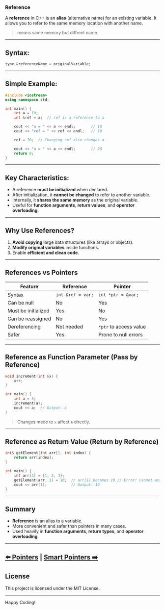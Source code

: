 ### Reference 

A **reference** in C++ is an **alias** (alternative name) for an existing variable. It allows you to refer to the same memory location with another name.
>means same memory but diffrent name.
---

## Syntax:

```cpp
type &referenceName = originalVariable;
```

---

## Simple Example:

```cpp
#include <iostream>
using namespace std;

int main() {
    int a = 10;
    int &ref = a;  // ref is a reference to a

    cout << "a = " << a << endl;       // 10
    cout << "ref = " << ref << endl;   // 10

    ref = 20;  // Changing ref also changes a

    cout << "a = " << a << endl;       // 20
    return 0;
}
```

---

## Key Characteristics:

* A reference **must be initialized** when declared.
* After initialization, it **cannot be changed** to refer to another variable.
* Internally, it **shares the same memory** as the original variable.
* Useful for **function arguments**, **return values**, and **operator overloading**.

---

## Why Use References?

1. **Avoid copying** large data structures (like arrays or objects).
2. **Modify original variables** inside functions.
3. Enable **efficient and clean code**.

---

##  References vs Pointers

| Feature             | Reference         | Pointer                |
| ------------------- | ----------------- | ---------------------- |
| Syntax              | `int &ref = var;` | `int *ptr = &var;`     |
| Can be null         |   No              |   Yes                  |
| Must be initialized |   Yes             |   No                   |
| Can be reassigned   |   No              |   Yes                  |
| Dereferencing       | Not needed        | `*ptr` to access value |
| Safer               |   Yes             |   Prone to null errors |

---

## Reference as Function Parameter (Pass by Reference)

```cpp
void increment(int &x) {
    x++;
}

int main() {
    int a = 5;
    increment(a);
    cout << a;  // Output: 6
}
```

> Changes made to `x` affect `a` directly.

---

## Reference as Return Value (Return by Reference)

```cpp
int& getElement(int arr[], int index) {
    return arr[index];
}

int main() {
    int arr[3] = {1, 2, 3};
    getElement(arr, 1) = 10;  // arr[1] becomes 10 // Error! Cannot assign to a temporary value
    cout << arr[1];           // Output: 10
}
```
>
---

## Summary

* **Reference** is an alias to a variable.
* More convenient and safer than pointers in many cases.
* Used heavily in **function arguments**, **return types**, and **operator overloading**.

---
[⬅️ Pointers](/Pointers.md)    | [Smart Pointers ➡️](/smartPointers.md) 
---
## **License**
This project is licensed under the MIT License.

---

Happy Coding!

